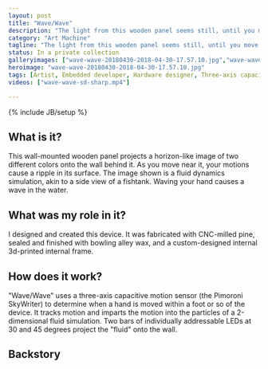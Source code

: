 ```yaml
---
layout: post
title: "Wave/Wave"
description: "The light from this wooden panel seems still, until you move closer."
category: "Art Machine"
tagline: "The light from this wooden panel seems still, until you move closer."
status: In a private collection
galleryimages: ["wave-wave-20180430-2018-04-30-17.57.10.jpg","wave-wave-stackup2.png"]
heroimage: "wave-wave-20180430-2018-04-30-17.57.10.jpg"
tags: [Artist, Embedded developer, Hardware designer, Three-axis capacitive motion sensor, Milled pine, LEDs, Raspberry Pi, PLA, Aluminum standoffs, Judging Me Judging You]
videos: ["wave-wave-sd-sharp.mp4"]

---
```

{% include JB/setup %}

## What is it?

This wall-mounted wooden panel projects a horizon-like image of two different colors onto the wall behind it. As you move near it, your motions cause a ripple in its surface. The image shown is a fluid dynamics simulation, akin to a side view of a fishtank. Waving your hand causes a wave in the water.

## What was my role in it?

I designed and created this device. It was fabricated with CNC-milled pine, sealed and finished with bowling alley wax, and a custom-designed internal 3d-printed internal frame.

## How does it work?

"Wave/Wave" uses a three-axis capacitive motion sensor (the Pimoroni SkyWriter) to determine when a hand is moved within a foot or so of the device. It tracks motion and imparts the motion into the particles of a 2-dimensional fluid simulation. Two bars of individually addressable LEDs at 30 and 45 degrees project the "fluid" onto the wall.

## Backstory
